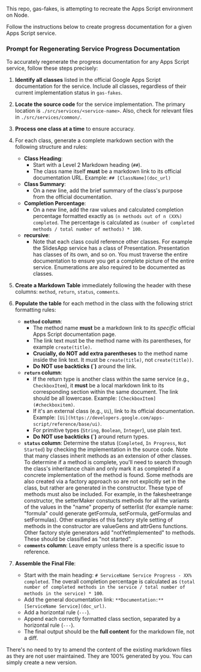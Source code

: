 This repo, gas-fakes, is attempting to recreate the Apps Script environment on Node.

Follow the instructions below to create progress documentation for a given Apps Script service.

### Prompt for Regenerating Service Progress Documentation

To accurately regenerate the progress documentation for any Apps Script service, follow these steps precisely:

1.  **Identify all classes** listed in the official Google Apps Script documentation for the service. Include all classes, regardless of their current implementation status in `gas-fakes`.

2.  **Locate the source code** for the service implementation. The primary location is `./src/services/<service-name>`. Also, check for relevant files in `./src/services/common/`.

3.  **Process one class at a time** to ensure accuracy.

4.  For each class, generate a complete markdown section with the following structure and rules:
    *   **Class Heading**:
        *   Start with a Level 2 Markdown heading (`##`).
        *   The class name itself **must** be a markdown link to its official documentation URL. Example: `## [ClassName](doc_url)`
    *   **Class Summary**:
        *   On a new line, add the brief summary of the class's purpose from the official documentation.
    *   **Completion Percentage**:
        *   On a new line, add the raw values and calculated completion percentage formatted exactly as `(n methods out of n (XX%) completed`. The percentage is calculated as `(number of completed methods / total number of methods) * 100`.
    *   **recursive**:
        *   Note that each class could reference other classes. For example the SlidesApp service has a class of Presentation. Presentation has classes of its own, and so on. You must traverse the entire documentation to ensure you get a complete picture of the entire service.  Enumerations are also required to be documented as classes.
5.  **Create a Markdown Table** immediately following the header with these columns: `method`, `return`, `status`, `comments`.

6.  **Populate the table** for each method in the class with the following strict formatting rules:
    *   **`method` column**:
        *   The method name **must** be a markdown link to its *specific* official Apps Script documentation page.
        *   The link text must be the method name with its parentheses, for example `create(title)`.
        *   **Crucially, do NOT add extra parentheses** to the method name inside the link text. It must be `create(title)`, not `create(title))`.
        *   **Do NOT use backticks (`)** around the link.
    *   **`return` column**:
        *   If the return type is another class within the same service (e.g., `CheckboxItem`), it **must** be a local markdown link to its corresponding section within the same document. The link should be all lowercase. Example: `[CheckboxItem](#checkboxitem)`.
        *   If it's an external class (e.g., `Ui`), link to its official documentation. Example: `[Ui](https://developers.google.com/apps-script/reference/base/ui)`.
        *   For primitive types (`String`, `Boolean`, `Integer`), use plain text.
        *   **Do NOT use backticks (`)** around return types.
    *   **`status` column**: Determine the status (`Completed`, `In Progress`, `Not Started`) by checking the implementation in the source code. Note that many classes inherit methods as an extension of other classes. To determine if a method is complete, you'll need to search through the class's inheritance chain and only mark it as completed if a concrete implementation of the method is found. 
    Some methods are also created via a factory approach so are not explicitly set in the class, but rather are generated in the constructor. 
    These type of methods must also be included. For example, in the fakesheetrange constructor, the setterMaker constucts methods for all the variants of the values in the "name" property of setterlist (for example name: "formula" could generate getFormula, setFormula, getFormulas and setFormulas).  Other examples of this factory style setting of methods in the constructor are valueGens and attrGens functions. Other factory style generators add "notYetImplemented" to methods. These should be classified as "not started".
    *   **`comments` column**: Leave empty unless there is a specific issue to reference.

7.  **Assemble the Final File**:
    *   Start with the main heading: `# ServiceName Service Progress - XX% completed`. The overall completion percentage is calculated as `(total number of completed methods in the service / total number of methods in the service) * 100`.
    *   Add the general documentation link: `**Documentation:** [ServiceName Service](doc_url)`.
    *   Add a horizontal rule (`---`).
    *   Append each correctly formatted class section, separated by a horizontal rule (`---`).
    *   The final output should be the **full content** for the markdown file, not a diff.

There's no need to try to amend the content of the existing markdown files as they are not user maintained. They are 100% generated by you. You can simply create a new version.